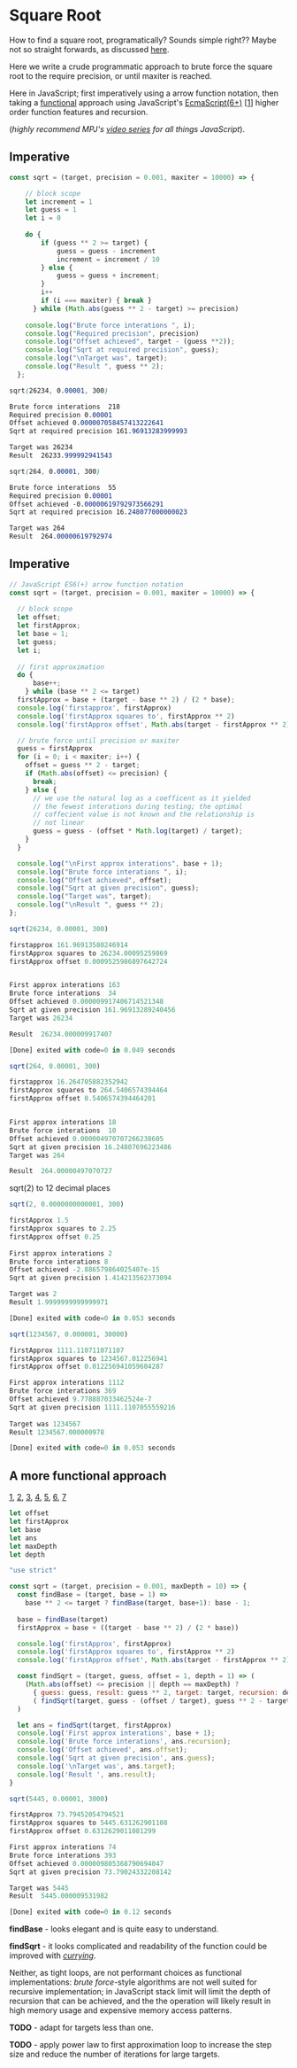 
# Square Root

How to find a square root, programatically? Sounds simple right?? Maybe not so straight forwards, as discussed [here](https://math.stackexchange.com/questions/799339/how-to-calculate-the-square-root-of-a-number). 

Here we write a crude programmatic approach to brute force the square root to the require precision, or until maxiter is reached.

Here in JavaScript; first imperatively using a arrow function notation, then taking a [functional](shttps://medium.freecodecamp.org/functional-programming-in-js-with-practical-examples-part-1-87c2b0dbc276) approach using JavaScript's [EcmaScript(6+)](https://www.codementor.io/ajinkyax/functional-programming-with-javascript-es6-j4ysxgvpj) [[1](https://en.wikipedia.org/wiki/Ecma_International)] higher order function features and recursion.

(*highly recommend MPJ's [video series](https://www.youtube.com/channel/UCO1cgjhGzsSYb1rsB4bFe4Q/playlists) for all things JavaScript*). 

## Imperative
````javascript
const sqrt = (target, precision = 0.001, maxiter = 10000) => {

    // block scope
    let increment = 1
    let guess = 1
    let i = 0
    
    do {
        if (guess ** 2 >= target) {
            guess = guess - increment
            increment = increment / 10
        } else {
            guess = guess + increment;
        } 
        i++
        if (i === maxiter) { break } 
      } while (Math.abs(guess ** 2 - target) >= precision)
    
    console.log("Brute force interations ", i);
    console.log("Required precision", precision)
    console.log("Offset achieved", target - (guess **2));
    console.log("Sqrt at required precision", guess);
    console.log("\nTarget was", target);
    console.log("Result ", guess ** 2);
  };
  ````

````css
sqrt(26234, 0.00001, 300)

Brute force interations  218
Required precision 0.00001
Offset achieved 0.000007058457413222641
Sqrt at required precision 161.96913283999993

Target was 26234
Result  26233.999992941543
````

````css
sqrt(264, 0.00001, 300)

Brute force interations  55
Required precision 0.00001
Offset achieved -0.00000619792973566291
Sqrt at required precision 16.248077000000023

Target was 264
Result  264.00000619792974
````


## Imperative

```javascript
// JavaScript ES6(+) arrow function notation
const sqrt = (target, precision = 0.001, maxiter = 10000) => {
 
  // block scope
  let offset;
  let firstApprox;
  let base = 1;
  let guess; 
  let i;
  
  // first approximation
  do {
      base++;
    } while (base ** 2 <= target) 
  firstApprox = base + (target - base ** 2) / (2 * base);
  console.log('firstapprox', firstApprox)
  console.log('firstApprox squares to', firstApprox ** 2)
  console.log('firstApprox offset', Math.abs(target - firstApprox ** 2), '\n')

  // brute force until precision or maxiter
  guess = firstApprox
  for (i = 0; i < maxiter; i++) {
    offset = guess ** 2 - target;
    if (Math.abs(offset) <= precision) {
      break; 
    } else {
      // we use the natural log as a coefficent as it yielded
      // the fewest interations during testing; the optimal 
      // coffecient value is not known and the relationship is
      // not linear
      guess = guess - (offset * Math.log(target) / target);
    }
  }

  console.log("\nFirst approx interations", base + 1);
  console.log("Brute force interations ", i);
  console.log("Offset achieved", offset);
  console.log("Sqrt at given precision", guess);
  console.log("Target was", target);
  console.log("\nResult ", guess ** 2);
};
```

```javascript
sqrt(26234, 0.00001, 300)

firstapprox 161.96913580246914
firstApprox squares to 26234.00095259869
firstApprox offset 0.0009525986897642724 


First approx interations 163
Brute force interations  34
Offset achieved 0.000009917406714521348
Sqrt at given precision 161.96913289240456
Target was 26234

Result  26234.000009917407

[Done] exited with code=0 in 0.049 seconds
```

````javascript
sqrt(264, 0.00001, 300)

firstapprox 16.264705882352942
firstApprox squares to 264.5406574394464
firstApprox offset 0.5406574394464201 


First approx interations 18
Brute force interations  10
Offset achieved 0.000004970707266238605
Sqrt at given precision 16.24807696223486
Target was 264

Result  264.00000497070727
````

sqrt(2) to 12 decimal places
```javascript
sqrt(2, 0.0000000000001, 300)

firstApprox 1.5
firstApprox squares to 2.25
firstApprox offset 0.25
  
First approx interations 2
Brute force interations 8
Offset achieved -2.886579864025407e-15
Sqrt at given precision 1.414213562373094

Target was 2
Result 1.9999999999999971

[Done] exited with code=0 in 0.053 seconds
```

```javascript
sqrt(1234567, 0.000001, 30000)

firstApprox 1111.110711071107
firstApprox squares to 1234567.012256941
firstApprox offset 0.012256941059604287

First approx interations 1112
Brute force interations 369
Offset achieved 9.778887033462524e-7
Sqrt at given precision 1111.1107055559216
 
Target was 1234567
Result 1234567.000000978

[Done] exited with code=0 in 0.053 seconds
```

## A more functional approach
[1](https://flaviocopes.com/javascript-functional-programming/), [2](https://flaviocopes.com/javascript-loops-map-filter-reduce-find/), [3](https://medium.com/dailyjs/functional-js-with-es6-recursive-patterns-b7d0813ef9e3), [4](https://www.vojtechruzicka.com/javascript-hoisting-var-let-const-variables/), [5](https://javascript.info/recursion), [6](https://www.codementor.io/ajinkyax/functional-programming-with-javascript-es6-j4ysxgvpj), [7](https://medium.freecodecamp.org/functional-programming-in-js-with-practical-examples-part-1-87c2b0dbc276)

```javascript
let offset
let firstApprox
let base
let ans
let maxDepth
let depth

"use strict"

const sqrt = (target, precision = 0.001, maxDepth = 10) => { 
  const findBase = (target, base = 1) =>
    base ** 2 <= target ? findBase(target, base+1): base - 1;
    
  base = findBase(target)
  firstApprox = base + ((target - base ** 2) / (2 * base))

  console.log('firstApprox', firstApprox)
  console.log('firstApprox squares to', firstApprox ** 2)
  console.log('firstApprox offset', Math.abs(target - firstApprox ** 2), '\n')

  const findSqrt = (target, guess, offset = 1, depth = 1) => (
    (Math.abs(offset) <= precision || depth == maxDepth) ?
      { guess: guess, result: guess ** 2, target: target, recursion: depth, offset: offset } :
      ( findSqrt(target, guess - (offset / target), guess ** 2 - target, depth + 1))
  )

  let ans = findSqrt(target, firstApprox)
  console.log('First approx interations', base + 1);
  console.log('Brute force interations', ans.recursion);
  console.log('Offset achieved', ans.offset);
  console.log('Sqrt at given precision', ans.guess);
  console.log('\nTarget was', ans.target);
  console.log('Result ', ans.result);
}
```
 
```javascript
sqrt(5445, 0.00001, 3000)

firstApprox 73.79452054794521
firstApprox squares to 5445.631262901108
firstApprox offset 0.6312629011081299 

First approx interations 74
Brute force interations 393
Offset achieved 0.000009805368790694047
Sqrt at given precision 73.79024332208142

Target was 5445
Result  5445.000009531982

[Done] exited with code=0 in 0.12 seconds
```

**findBase** - looks elegant and is quite easy to understand. 

**findSqrt** - it looks complicated and readability of the function could be improved with *[currying](https://wsvincent.com/javascript-currying/)*.

Neither, as tight loops, are not performant choices as functional implementations: *brute force*-style algorithms are not well suited for  recursive implementation; in JavaScript stack limit will limit the depth of recursion that can be achieved, and the the operation will likely result in high memory usage and expensive memory access patterns.

**TODO** - adapt for targets less than one.

**TODO** - apply power law to first approximation loop to increase the step size and reduce the number of iterations for large targets.
